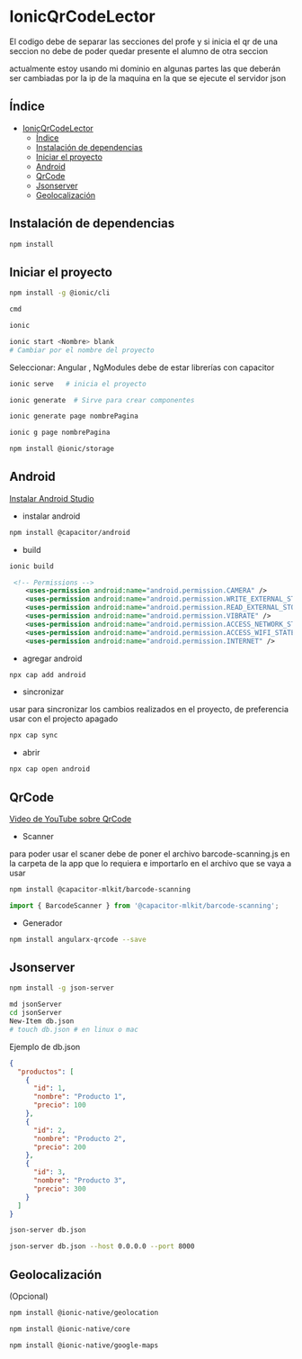 # IonicQrCodeLector

El codigo debe de separar las secciones del profe y si inicia el qr de una seccion no debe de poder quedar presente el alumno de otra seccion

actualmente estoy usando mi dominio en algunas partes las que deberán ser cambiadas por la ip de la maquina en la que se ejecute el servidor json

## Índice

- [IonicQrCodeLector](#ionicqrcodelector)
  - [Índice](#índice)
  - [Instalación de dependencias](#instalación-de-dependencias)
  - [Iniciar el proyecto](#iniciar-el-proyecto)
  - [Android](#android)
  - [QrCode](#qrcode)
  - [Jsonserver](#jsonserver)
  - [Geolocalización](#geolocalización)

## Instalación de dependencias

```sh
npm install
```

## Iniciar el proyecto

```sh
npm install -g @ionic/cli  
```

```sh
cmd
```

```sh
ionic
```

```sh
ionic start <Nombre> blank     
# Cambiar por el nombre del proyecto
```

Seleccionar: Angular , NgModules
debe de estar librerías con capacitor

```sh
ionic serve   # inicia el proyecto
```

```sh
ionic generate  # Sirve para crear componentes
```

```sh
ionic generate page nombrePagina
```

```sh
ionic g page nombrePagina
```

```sh
npm install @ionic/storage
```

## Android

[Instalar Android Studio](https://developer.android.com/studio?hl=es-419)

- instalar android
  
```sh
npm install @capacitor/android
```

- build
  
```sh
ionic build
```

```xml
 <!-- Permissions -->
    <uses-permission android:name="android.permission.CAMERA" />
    <uses-permission android:name="android.permission.WRITE_EXTERNAL_STORAGE" />
    <uses-permission android:name="android.permission.READ_EXTERNAL_STORAGE" />
    <uses-permission android:name="android.permission.VIBRATE" />
    <uses-permission android:name="android.permission.ACCESS_NETWORK_STATE" />
    <uses-permission android:name="android.permission.ACCESS_WIFI_STATE" />
    <uses-permission android:name="android.permission.INTERNET" />
```

- agregar android

```sh
npx cap add android
```

- sincronizar

usar para sincronizar los cambios realizados en el proyecto, de preferencia usar con el projecto apagado

```sh
npx cap sync
```

- abrir
  
```sh
npx cap open android
```

## QrCode

[Video de YouTube sobre QrCode](https://www.youtube.com/watch?v=dhTLpXuYGOI)

- Scanner
  
para poder usar el scaner debe de poner el archivo barcode-scanning.js en la carpeta de la app que lo requiera e importarlo en el archivo que se vaya a usar

```sh
npm install @capacitor-mlkit/barcode-scanning
```

```js
import { BarcodeScanner } from '@capacitor-mlkit/barcode-scanning';
```

- Generador
  
```sh
npm install angularx-qrcode --save
```

## Jsonserver

```sh
npm install -g json-server
```
  
```sh
md jsonServer
cd jsonServer
New-Item db.json
# touch db.json # en linux o mac
```

Ejemplo de db.json

```json
{
  "productos": [
    {
      "id": 1,
      "nombre": "Producto 1",
      "precio": 100
    },
    {
      "id": 2,
      "nombre": "Producto 2",
      "precio": 200
    },
    {
      "id": 3,
      "nombre": "Producto 3",
      "precio": 300
    }
  ]
}
```

```sh
json-server db.json

json-server db.json --host 0.0.0.0 --port 8000

```

## Geolocalización

(Opcional)

```sh
npm install @ionic-native/geolocation
```

```sh
npm install @ionic-native/core
```

```sh
npm install @ionic-native/google-maps
```
